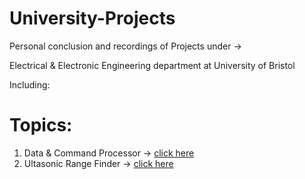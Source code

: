 # University-Projects

Personal conclusion and recordings of Projects under ->

Electrical & Electronic Engineering department at University of Bristol

Including:
# Topics:

1. Data & Command Processor -> [click here](https://github.com/Lau-Tsz-Yueng/University-Projects/tree/master/Digital%20Design%20CAD%20tools)
2. Ultasonic Range Finder -> [click here](https://github.com/Lau-Tsz-Yueng/University-Projects/tree/master/Ultrasonic%20Range%20Finder)
